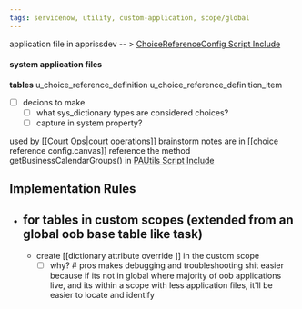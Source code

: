 ```yaml
---
tags: servicenow, utility, custom-application, scope/global
---
```


application file in apprissdev -- > [ChoiceReferenceConfig Script Include](https://apprissdev.service-now.com/nav_to.do?uri=sys_script_include.do?sys_id=38eb308387a35510e8d664250cbb35cc)

#### system application files
**tables**
u_choice_reference_definition
u_choice_reference_definition_item

- [ ] decions to make
	- [ ] what sys_dictionary types are considered choices? 
	- [ ] capture in system property?

used by [[Court Ops|court operations]]
brainstorm notes are in [[choice reference config.canvas]]
reference the method getBusinessCalendarGroups() in [PAUtils Script Include](https://apprissdev.service-now.com/nav_to.do?uri=sys_script_include.do?sys_id=5d115002c32301006568506adfba8f28)

## Implementation Rules
- for tables in custom scopes (extended from an global oob base table like task)
	- 
	- create [[dictionary attribute override ]] in the custom scope
		- [ ] why?
		      # pros
			      makes debugging and troubleshooting shit easier because if its not in global where majority of oob applications live, and its within a scope with less application files, it'll be easier to locate and identify